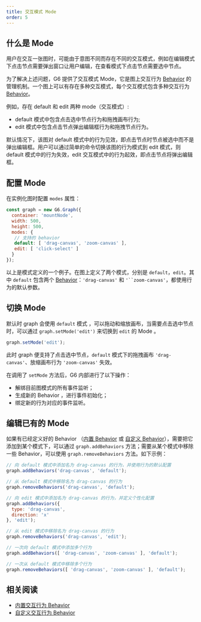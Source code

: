 ```yaml
---
title: 交互模式 Mode
order: 5
---
```


## 什么是 Mode
用户在交互一张图时，可能由于意图不同而存在不同的交互模式，例如在编辑模式下点击节点需要弹出窗口让用户编辑，在查看模式下点击节点需要选中节点。

为了解决上述问题，G6 提供了交互模式 Mode，它是图上交互行为 [Behavior](./defaultBehavior) 的管理机制。一个图上可以有存在多种交互模式，每个交互模式包含多种交互行为 [Behavior](./defaultBehavior)。

例如，存在 default 和 edit 两种 mode（交互模式）:
- default 模式中包含点击选中节点行为和拖拽画布行为;
- edit 模式中包含点击节点弹出编辑框行为和拖拽节点行为。

默认情况下，该图对 default 模式中的行为见效，即点击节点时节点被选中而不是弹出编辑框。用户可以通过简单的命令切换该图的行为模式到 edit 模式，则 default 模式中的行为失效，edit 交互模式中的行为起效，即点击节点将弹出编辑框。

## 配置 Mode
在实例化图时配置 `modes` 属性：
```javascript
const graph = new G6.Graph({
  container: 'mountNode',
  width: 500,
  height: 500,
  modes: {
   // 支持的 behavior
   default: [ 'drag-canvas', 'zoom-canvas' ],
   edit: [ 'click-select' ]
  }
});
```

以上是模式定义的一个例子。在图上定义了两个模式，分别是 `default`，`edit`。其中 `default` 包含两个 [Behavior](./defaultBehavior)：`'drag-canvas'` 和 `'``zoom-canvas'`，都使用行为的默认参数。

## 切换 Mode
默认时 graph 会使用 `default` 模式 ，可以拖动和缩放画布，当需要点击选中节点时，可以通过 `graph.setMode('edit')` 来切换到 `edit` 的 Mode 。

```javascript
graph.setMode('edit');
```

此时 graph 便支持了点击选中节点，`default` 模式下的拖拽画布 `'drag-canvas'`、放缩画布行为 `'zoom-canvas'` 失效。

在调用了 `setMode` 方法后，G6 内部进行了以下操作：

- 解绑目前图模式的所有事件监听；
- 生成新的 Behavior ，进行事件初始化；
- 绑定新的行为对应的事件监听。


## 编辑已有的 Mode
如果有已经定义好的 Behavior （[内置 Behavior](./defaultBehavior) 或 [自定义 Behavior](../../advanced/custom-behavior)），需要把它添加到某个模式下，可以通过 `graph.addBehaviors` 方法；需要从某个模式中移除一些 Behavior，可以使用 `graph.removeBehaviors` 方法。如下示例：
```javascript
// 向 default 模式中添加名为 drag-canvas 的行为，并使用行为的默认配置
graph.addBehaviors('drag-canvas', 'default');

// 从 default 模式中移除名为 drag-canvas 的行为
graph.removeBehaviors('drag-canvas', 'default');

// 向 edit 模式中添加名为 drag-canvas 的行为，并定义个性化配置
graph.addBehaviors({ 
  type: 'drag-canvas',
  direction: 'x'
}, 'edit');

// 从 edit 模式中移除名为 drag-canvas 的行为
graph.removeBehaviors('drag-canvas', 'edit');

// 一次向 default 模式中添加多个行为
graph.addBehaviors([ 'drag-canvas', 'zoom-canvas' ], 'default');

// 一次从 default 模式中移除多个行为
graph.removeBehaviors([ 'drag-canvas', 'zoom-canvas' ], 'default');
```

## 相关阅读

- [内置交互行为 Behavior](./defaultBehavior)
- [自定义交互行为 Behavior](../../advanced/custom-behavior)
